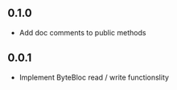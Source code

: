 ## 0.1.0
* Add doc comments to public methods

## 0.0.1
* Implement ByteBloc read / write functionslity
